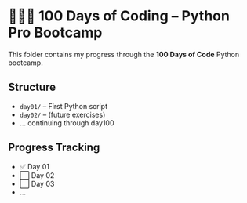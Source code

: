 # 👨🏽‍💻 100 Days of Coding – Python Pro Bootcamp

This folder contains my progress through the **100 Days of Code** Python bootcamp.

## Structure
- `day01/` – First Python script  
- `day02/` – (future exercises)  
- ... continuing through day100

## Progress Tracking
- ✅ Day 01  
- ⬜ Day 02  
- ⬜ Day 03  
- ...  
